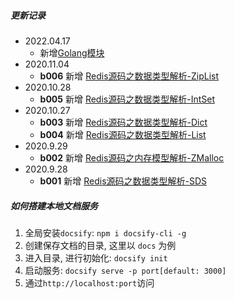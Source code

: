 ##### 更新记录
* 2022.04.17
  * 新增[Golang模块](/articals/prog.language.go.md)
* 2020.11.04
    * **b006** 新增 [Redis源码之数据类型解析-ZipList](/articals/Redis/Redis数据类型-ZipList解析.md)
* 2020.10.28
    * **b005** 新增 [Redis源码之数据类型解析-IntSet](/articals/Redis/Redis数据类型-IntSet解析.md)
* 2020.10.27
    * **b003** 新增 [Redis源码之数据类型解析-Dict](/articals/Redis/Redis数据类型-DICT解析.md)
    * **b004** 新增 [Redis源码之数据类型解析-List](/articals/Redis/Redis数据类型-ADList解析.md)
* 2020.9.29
    * **b002** 新增 [Redis源码之内存模型解析-ZMalloc](/articals/Redis/Redis内存模型-zmalloc.md)
* 2020.9.28
    * **b001** 新增 [Redis源码之数据类型解析-SDS](/articals/Redis/Redis数据类型-SDS解析.md)

##### 如何搭建本地文档服务
1. 全局安装`docsify`: `npm i docsify-cli -g`
2. 创建保存文档的目录, 这里以 `docs` 为例
3. 进入目录, 进行初始化: `docsify init`
4. 启动服务: `docsify serve -p port[default: 3000]`
5. 通过`http://localhost:port`访问